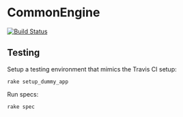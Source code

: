 CommonEngine
============

[![Build Status](https://travis-ci.org/CruGlobal/common_engine.png?branch=master)](https://travis-ci.org/CruGlobal/common_engine)

## Testing
Setup a testing environment that mimics the Travis CI setup:

    rake setup_dummy_app 

Run specs:
    
    rake spec
    
